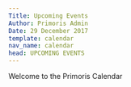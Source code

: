 ```yaml
---
Title: Upcoming Events
Author: Primoris Admin
Date: 29 December 2017
template: calendar
nav_name: calendar
head: UPCOMING EVENTS
---
```


Welcome to the Primoris Calendar